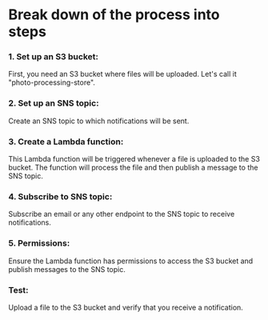 # Break down of the process into steps

### 1. Set up an S3 bucket: 
First, you need an S3 bucket where files will be uploaded. Let's call it "photo-processing-store".

### 2. Set up an SNS topic: 
Create an SNS topic to which notifications will be sent.

### 3. Create a Lambda function: 
This Lambda function will be triggered whenever a file is uploaded to the S3 bucket. The function will process the file and then publish a message to the SNS topic.

### 4. Subscribe to SNS topic: 
Subscribe an email or any other endpoint to the SNS topic to receive notifications.

### 5. Permissions: 
Ensure the Lambda function has permissions to access the S3 bucket and publish messages to the SNS topic.

### Test: 
Upload a file to the S3 bucket and verify that you receive a notification.
